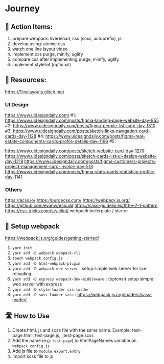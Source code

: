 # Journey

## 🎯 Action Items:
1. prepare webpack: livereload, css (scss, autoprefix), js
1. develop using: atomic css
1. watch one line layout video
1. implement css purge, minify, uglify
1. compare css after implementing purge, minify, uglify
1. implement stylelint (optional)


## 🧩 Resources:
https://1linelayouts.glitch.me/

### UI Design
https://www.uidesigndaily.com/
#1: https://www.uidesigndaily.com/posts/figma-landing-page-website-day-955
#2: https://www.uidesigndaily.com/posts/figma-people-list-card-day-1310
#3: https://www.uidesigndaily.com/posts/sketch-links-navigation-card-cards-day-1128
#4: https://www.uidesigndaily.com/posts/figma-real-estate-components-cards-profile-details-day-1166
#5:

https://www.uidesigndaily.com/posts/sketch-website-card-day-1270
https://www.uidesigndaily.com/posts/sketch-cards-list-ui-design-website-day-1218
https://www.uidesigndaily.com/posts/figma-customers-projects-project-management-card-invoice-day-518
https://www.uidesigndaily.com/posts/figma-stats-cards-statistics-profile-day-1141

### Others
https://acss.io/
https://purgecss.com/
https://webpack.js.org/
https://github.com/evanw/esbuild
https://sass-guidelin.es/#the-7-1-pattern
https://css-tricks.com/stylelint/
webpack boilerplate / starter


## 🔧 Setup webpack
https://webpack.js.org/guides/getting-started/
1. `yarn init`
1. `yarn add -D webpack webpack-cli`
1. `touch webpack.config.js`
1. `yarn add -D html-webpack-plugin`
1. `yarn add -D webpack-dev-server` : setup simple web server for live reloading
1. `yarn add -D express webpack-dev-middleware` : (optonal) setup simple web server with express
1. `yarn add -D style-loader css-loader`
1. `yarn add -D sass-loader sass` : https://webpack.js.org/loaders/sass-loader/


## 🛣 How to Use
1. Create html, js and scss file with the same name. Example: test-page.html, test-page.js, _test-page.scss
2. Add the name (e.g: `test-page`) to htmlPageNames variable on `webpack.config.js`
3. Add js file to `module.export.entry`
4. Import scss file to js
